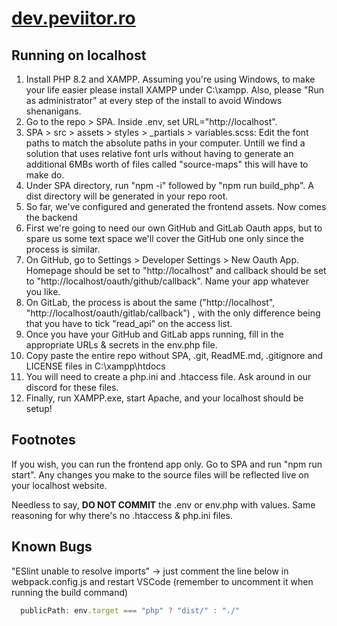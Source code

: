 # [dev.peviitor.ro](https://dev.peviitor.ro)

## Running on localhost

1. Install PHP 8.2 and XAMPP. Assuming you're using Windows, to make your life easier please install XAMPP under C:\\xampp. Also, please "Run as administrator" at every step of the install to avoid Windows shenanigans.
2. Go to the repo > SPA. Inside .env, set URL="http://localhost".
3. SPA > src > assets > styles > _partials > variables.scss: Edit the font paths to match the absolute paths in your computer. Untill we find a solution that uses relative font urls without having to generate an additional 6MBs worth of files called "source-maps" this will have to make do.
4. Under SPA directory, run "npm -i" followed by "npm run build_php". A dist directory will be generated in your repo root.
5. So far, we've configured and generated the frontend assets. Now comes the backend
6. First we're going to need our own GitHub and GitLab Oauth apps, but to spare us some text space we'll cover the GitHub one only since the process is similar.
7. On GitHub, go to Settings > Developer Settings > New Oauth App. Homepage should be set to "http://localhost" and callback should be set to "http://localhost/oauth/github/callback". Name your app whatever you like.
8. On GitLab, the process is about the same ("http://localhost", "http://localhost/oauth/gitlab/callback") , with the only difference being that you have to tick "read_api" on the access list.
9. Once you have your GitHub and GitLab apps running, fill in the appropriate URLs & secrets in the env.php file.
10. Copy paste the entire repo without SPA, .git, ReadME.md, .gitignore and LICENSE files in C:\\xampp\\htdocs
11. You will need to create a php.ini and .htaccess file. Ask around in our discord for these files.
12. Finally, run XAMPP.exe, start Apache, and your localhost should be setup!

## Footnotes

If you wish, you can run the frontend app only. Go to SPA and run "npm run start". Any changes you make to the source files will be reflected live on your localhost website.

Needless to say, **DO NOT COMMIT** the .env or env.php with values. Same reasoning for why there's no .htaccess & php.ini files.

## Known Bugs

"ESlint unable to resolve imports" -> just comment the line below in webpack.config.js and restart VSCode (remember to uncomment it when running the build command)
```javascript
  publicPath: env.target === "php" ? "dist/" : "./"
```
